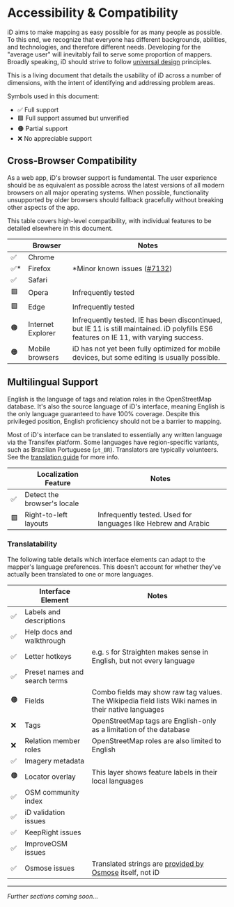 # Accessibility & Compatibility

iD aims to make mapping as easy possible for as many people as possible. To this end,
we recognize that everyone has different backgrounds, abilities, and technologies,
and therefore different needs. Developing for the "average user" will inevitably
fail to serve some proportion of mappers. Broadly speaking, iD should strive to
follow [universal design](https://en.wikipedia.org/wiki/Universal_design) principles.

This is a living document that details the usability of iD across a number of dimensions,
with the intent of identifying and addressing problem areas.

Symbols used in this document:

- ✅ Full support
- 🟩 Full support assumed but unverified
- 🟠 Partial support
- ❌ No appreciable support

## Cross-Browser Compatibility

As a web app, iD's browser support is fundamental. The user experience should be
as equivalent as possible across the latest versions of all modern browsers on all
major operating systems. When possible, functionality unsupported by older browsers
should fallback gracefully without breaking other aspects of the app.

This table covers high-level compatibility, with individual features to be detailed
elsewhere in this document.

|   | Browser | Notes |
|---|---|---|
| ✅ | Chrome | |
| ✅* | Firefox | *Minor known issues ([#7132]) |
| ✅ | Safari | |
| 🟩 | Opera | Infrequently tested |
| 🟩 | Edge | Infrequently tested |
| 🟠 | Internet Explorer | Infrequently tested. IE has been discontinued, but IE 11 is still maintained. iD polyfills ES6 features on IE 11, with varying success. |
| 🟠 | Mobile browsers | iD has not yet been fully optimized for mobile devices, but some editing is usually possible. |

[#7132]: https://github.com/openstreetmap/iD/issues/7132

## Multilingual Support

English is the language of tags and relation roles in the OpenStreetMap database.
It's also the source language of iD's interface, meaning English is the only language
guaranteed to have 100% coverage. Despite this privileged position, English proficiency
should not be a barrier to mapping.

Most of iD's interface can be translated to essentially any written language via the Transifex
platform. Some languages have region-specific variants, such as Brazilian Portuguese (`pt_BR`).
Translators are typically volunteers. See the [translation guide](https://github.com/openstreetmap/iD/blob/develop/CONTRIBUTING.md#translating)
for more info.

|  | Localization Feature | Notes |
|---|---|---|
| ✅ | Detect the browser's locale | |
| 🟩 | Right-to-left layouts | Infrequently tested. Used for languages like Hebrew and Arabic |

### Translatability

The following table details which interface elements can adapt to the mapper's
language preferences. This doesn't account for whether they've actually been
translated to one or more languages.

|  | Interface Element | Notes |
|---|---|---|
| ✅ | Labels and descriptions | |
| ✅ | Help docs and walkthrough | |
| ✅ | Letter hotkeys | e.g. <kbd>S</kbd> for Straighten makes sense in English, but not every language |
| ✅ | Preset names and search terms | |
| 🟠 | Fields | Combo fields may show raw tag values. The Wikipedia field lists Wiki names in their native languages |
| ❌ | Tags | OpenStreetMap tags are English-only as a limitation of the database |
| ❌ | Relation member roles | OpenStreetMap roles are also limited to English |
| ✅ | Imagery metadata | |
| 🟠 | Locator overlay | This layer shows feature labels in their local languages |
| ✅ | OSM community index | |
| ✅ | iD validation issues | |
| ✅ | KeepRight issues | |
| ✅ | ImproveOSM issues | |
| ✅ | Osmose issues | Translated strings are [provided by Osmose](https://www.transifex.com/openstreetmap-france/osmose/) itself, not iD |

---

_Further sections coming soon…_
